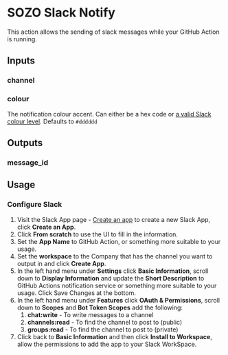 # SOZO Slack Notify

This action allows the sending of slack messages while your GitHub Action is running.

## Inputs

### channel

### colour

The notification colour accent. Can either be a hex code or [a valid Slack colour level](https://api.slack.com/reference/messaging/attachment#fields). Defaults to `#dddddd`

## Outputs

### message_id

## Usage

### Configure Slack

1. Visit the Slack App page - [Create an app](https://api.slack.com/apps/) to create a new Slack App, click **Create an App**.
2. Click **From scratch** to use the UI to fill in the information.
3. Set the **App Name** to GitHub Action, or something more suitable to your usage.
4. Set the **workspace** to the Company that has the channel you want to output in and click **Create App**.
5. In the left hand menu under **Settings** click **Basic Information**, scroll down to **Display Information** and update the **Short Description** to GitHub Actions notification service or something more suitable to your usage. Click Save Changes at the bottom.
6. In the left hand menu under **Features** click **OAuth & Permissions**, scroll down to **Scopes** and **Bot Token Scopes** add the following:
    1. **chat:write** - To write messages to a channel
    2. **channels:read** - To find the channel to post to (public)
    3. **groups:read** - To find the channel to post to (private)
7. Click back to **Basic Information** and then click **Install to Workspace**, allow the permissions to add the app to your Slack WorkSpace.
